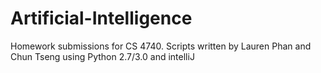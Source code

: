 # Artificial-Intelligence

Homework submissions for CS 4740. Scripts written by Lauren Phan and Chun Tseng using Python 2.7/3.0 and intelliJ
